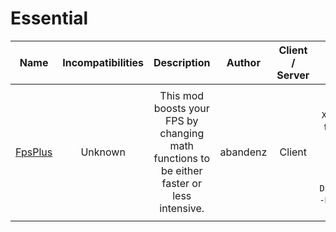# Essential
| Name | Incompatibilities | Description | Author | Client / Server | Notes |
| --- | :---: | :---: | :---: | :---: | :---: |
| [FpsPlus](https://www.curseforge.com/minecraft/mc-mods/fpsplus-lagfixes) | Unknown | This mod boosts your FPS by changing math functions to be either faster or less intensive. | abandenz | Client | Author recommends args `-server -XX:+AggressiveOpts -XX:+UseFastAccessorMethods`, lol. Description of the versions: FpsPlus (A) uses Rivens Normal, plus is a fork with a few extra fixes and changes. B uses SinHalf/CosHalf, C may be more stable and has a MathHelper rework, D uses Libfdx. You may require arguments `-Dfml.ignoreInvalidMinecraftCertificates=true -Dfml.ignorePatchDiscrepancies=true`, because of course you do. |